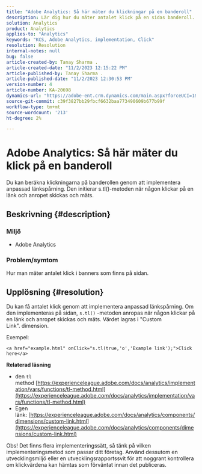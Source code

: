 ```yaml
---
title: "Adobe Analytics: Så här mäter du klickningar på en banderoll"
description: Lär dig hur du mäter antalet klick på en sidas banderoll.
solution: Analytics
product: Analytics
applies-to: "Analytics"
keywords: "KCS, Adobe Analytics, implementation, Click"
resolution: Resolution
internal-notes: null
bug: false
article-created-by: Tanay Sharma .
article-created-date: "11/2/2023 12:15:22 PM"
article-published-by: Tanay Sharma .
article-published-date: "11/2/2023 12:30:53 PM"
version-number: 4
article-number: KA-20698
dynamics-url: "https://adobe-ent.crm.dynamics.com/main.aspx?forceUCI=1&pagetype=entityrecord&etn=knowledgearticle&id=498d7e79-7979-ee11-8179-6045bd006239"
source-git-commit: c39f3827bb29fbcf6632baa773490609b677b99f
workflow-type: tm+mt
source-wordcount: '213'
ht-degree: 2%

---
```


# Adobe Analytics: Så här mäter du klick på en banderoll


Du kan beräkna klickningarna på banderollen genom att implementera anpassad länkspårning. Den initierar s.tl()-metoden när någon klickar på en länk och anropet skickas och mäts.

## Beskrivning {#description}


### Miljö

- Adobe Analytics




### Problem/symtom 

Hur man mäter antalet klick i banners som finns på sidan.


## Upplösning {#resolution}


Du kan få antalet klick genom att implementera anpassad länkspårning. Om den implementeras på sidan, `s.tl()` -metoden anropas när någon klickar på en länk och anropet skickas och mäts. Värdet lagras i &quot;Custom Link&quot;. dimension.

Exempel:


```
<a href="example.html" onClick="s.tl(true,'o','Example link');">Click here</a>
```


<b>Relaterad läsning</b>

- den `tl` method [https://experienceleague.adobe.com/docs/analytics/implementation/vars/functions/tl-method.html](https://experienceleague.adobe.com/docs/analytics/implementation/vars/functions/tl-method.html)
- Egen länk: [https://experienceleague.adobe.com/docs/analytics/components/dimensions/custom-link.html](https://experienceleague.adobe.com/docs/analytics/components/dimensions/custom-link.html)


Obs! Det finns flera implementeringssätt, så tänk på vilken implementeringsmetod som passar ditt företag. Använd dessutom en utvecklingsmiljö eller en utvecklingsrapportssvit för att noggrant kontrollera om klickvärdena kan hämtas som förväntat innan det publiceras.

